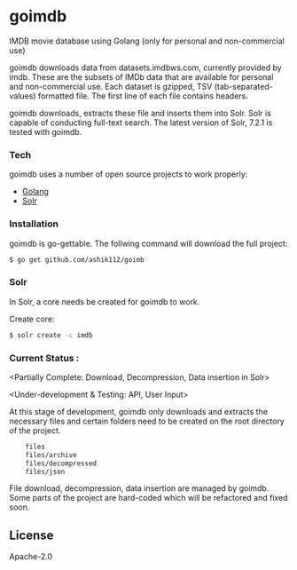 # goimdb
IMDB movie database using Golang (only for personal and non-commercial use)

goimdb downloads data from datasets.imdbws.com, currently provided by imdb. These are the subsets of IMDb data that are available for personal and non-commercial use. Each dataset is gzipped, TSV (tab-separated-values) formatted file. The first line of each file contains headers.

goimdb downloads, extracts these file and inserts them into  Solr. Solr is capable of conducting full-text search. The latest version of Solr, 7.2.1 is tested with goimdb.
### Tech
goimdb uses a number of open source projects to work properly:

* [Golang] 
* [Solr] 

### Installation
goimdb is go-gettable. The follwing command will download the full project:

```sh
$ go get github.com/ashik112/goimb
```

### Solr
In Solr, a core needs be created for goimdb to work.

Create core:
```sh
$ solr create -c imdb
```

### Current Status :

<Partially Complete: Download, Decompression, Data insertion in Solr> 

<Under-development & Testing: API, User Input>

At this stage of development, goimdb only downloads and extracts the necessary files and certain folders need to be created on the root directory of the project.

```sh
    files
    files/archive
    files/decompressed
    files/json
```
File download, decompression, data insertion are managed by goimdb. Some parts of the project are hard-coded which will be refactored and fixed soon.

License
----
Apache-2.0

[//]: # 
   [Golang]: <https://golang.org/>
   [Solr]: <http://lucene.apache.org/solr/>